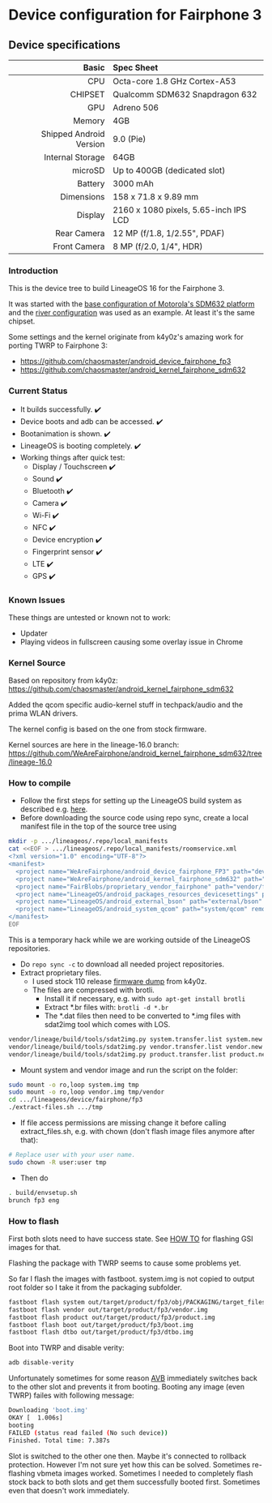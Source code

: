 Device configuration for Fairphone 3
==================================
## Device specifications

Basic   | Spec Sheet
-------:|:-------------------------
CPU     | Octa-core 1.8 GHz Cortex-A53
CHIPSET | Qualcomm SDM632 Snapdragon 632
GPU     | Adreno 506
Memory  | 4GB
Shipped Android Version | 9.0 (Pie)
Internal Storage | 64GB
microSD | Up to 400GB (dedicated slot)
Battery | 3000 mAh
Dimensions | 158 x 71.8 x 9.89 mm
Display | 2160 x 1080 pixels, 5.65-inch IPS LCD
Rear Camera  | 12 MP (f/1.8, 1/2.55", PDAF)
Front Camera | 8 MP (f/2.0, 1/4", HDR)

### Introduction
This is the device tree to build LineageOS 16 for the Fairphone 3.

It was started with the [base configuration of Motorola's SDM632 platform](https://github.com/LineageOS/android_device_motorola_sdm632-common)
and the [river configuration](https://github.com/LineageOS/android_device_motorola_river) was used as an example.
At least it's the same chipset.

Some settings and the kernel originate from k4y0z's amazing work for porting TWRP to Fairphone 3:
* <https://github.com/chaosmaster/android_device_fairphone_fp3>
* <https://github.com/chaosmaster/android_kernel_fairphone_sdm632>


### Current Status
* It builds successfully. :heavy_check_mark:
* Device boots and adb can be accessed. :heavy_check_mark:
* Bootanimation is shown. :heavy_check_mark:
* LineageOS is booting completely. :heavy_check_mark:
* Working things after quick test:
  * Display / Touchscreen :heavy_check_mark:
  * Sound :heavy_check_mark:
  * Bluetooth :heavy_check_mark:
  * Camera :heavy_check_mark:
  * Wi-Fi :heavy_check_mark:
  * NFC :heavy_check_mark:
  * Device encryption :heavy_check_mark:
  * Fingerprint sensor :heavy_check_mark:
  * LTE :heavy_check_mark:
  * GPS :heavy_check_mark:

### Known Issues
These things are untested or known not to work:
* Updater
* Playing videos in fullscreen causing some overlay issue in Chrome

### Kernel Source
Based on repository from k4y0z:
<https://github.com/chaosmaster/android_kernel_fairphone_sdm632>

Added the qcom specific audio-kernel stuff in techpack/audio and the prima WLAN
drivers.

The kernel config is based on the one from stock firmware.

Kernel sources are here in the lineage-16.0 branch: 
<https://github.com/WeAreFairphone/android_kernel_fairphone_sdm632/tree/lineage-16.0>


### How to compile
* Follow the first steps for setting up the LineageOS build system as described e.g. [here](https://wiki.lineageos.org/devices/river/build).
* Before downloading the source code using repo sync, create a local manifest file in the
top of the source tree using
```sh
mkdir -p .../lineageos/.repo/local_manifests
cat <<EOF > .../lineageos/.repo/local_manifests/roomservice.xml
<?xml version="1.0" encoding="UTF-8"?>
<manifest>
  <project name="WeAreFairphone/android_device_fairphone_FP3" path="device/fairphone/fp3" revision="lineage-16.0" remote="github" />
  <project name="WeAreFairphone/android_kernel_fairphone_sdm632" path="kernel/fairphone/sdm632" revision="lineage-16.0" remote="github" />
  <project name="FairBlobs/proprietary_vendor_fairphone" path="vendor/fairphone/FP3" revision="lineage-16.0" remote="github" />
  <project name="LineageOS/android_packages_resources_devicesettings" path="packages/resources/devicesettings" remote="github" />
  <project name="LineageOS/android_external_bson" path="external/bson" remote="github" />
  <project name="LineageOS/android_system_qcom" path="system/qcom" remote="github" />
</manifest>
EOF
```
This is a temporary hack while we are working outside of the LineageOS repositories.
* Do `repo sync -c` to download all needed project repositories.
* Extract proprietary files.
  * I used stock 110 release [firmware dump](https://androidfilehost.com/?fid=4349826312261714249) from k4y0z.
  * The files are compressed with brotli.
    * Install it if necessary, e.g. with `sudo apt-get install brotli`
    * Extract *.br files with: `brotli -d *.br`
    * The *.dat files then need to be converted to *.img files with sdat2img tool which comes with LOS.
```sh
vendor/lineage/build/tools/sdat2img.py system.transfer.list system.new.dat system.img
vendor/lineage/build/tools/sdat2img.py vendor.transfer.list vendor.new.dat vendor.img
vendor/lineage/build/tools/sdat2img.py product.transfer.list product.new.dat product.img
```
  * Mount system and vendor image and run the script on the folder:
```sh
sudo mount -o ro,loop system.img tmp
sudo mount -o ro,loop vendor.img tmp/vendor
cd .../lineageos/device/fairphone/fp3
./extract-files.sh .../tmp
```
  * If file access permissions are missing change it before calling
	extract_files.sh, e.g. with chown (don't flash image files anymore after that):
```sh
# Replace user with your user name.
sudo chown -R user:user tmp
```
* Then do
```sh
. build/envsetup.sh
brunch fp3 eng
```

### How to flash
First both slots need to have success state. See [HOW TO](https://forum.fairphone.com/t/how-to-flash-a-custom-rom-on-fp3-with-gsi/57074)
for flashing GSI images for that.

Flashing the package with TWRP seems to cause some problems yet.

So far I flash the images with fastboot. system.img is not copied to output root
folder so I take it from the packaging subfolder.
```sh
fastboot flash system out/target/product/fp3/obj/PACKAGING/target_files_intermediates/lineage_fp3-target_files-eng.ms/IMAGES/system.img
fastboot flash vendor out/target/product/fp3/vendor.img
fastboot flash product out/target/product/fp3/product.img
fastboot flash boot out/target/product/fp3/boot.img
fastboot flash dtbo out/target/product/fp3/dtbo.img
```

Boot into TWRP and disable verity:
```sh
adb disable-verity
```

Unfortunately sometimes for some reason [AVB](https://android.googlesource.com/platform/external/avb/)
immediately switches back to the other slot and prevents it from booting. Booting any image (even TWRP)
failes with following message:
```sh
Downloading 'boot.img'
OKAY [  1.006s]
booting
FAILED (status read failed (No such device))
Finished. Total time: 7.387s
```
Slot is switched to the other one then. Maybe it's connected to rollback protection.
However I'm not sure yet how this can be solved. Sometimes re-flashing vbmeta
images worked. Sometimes I needed to completely flash stock back to both slots
and get them successfully booted first. Sometimes even that doesn't work
immediately.
